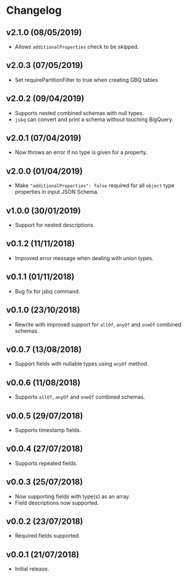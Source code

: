 # Changelog

## v2.1.0 (08/05/2019)

* Allows `additionalProperties` check to be skipped.

## v2.0.3 (07/05/2019)

* Set requirePartitionFilter to true when creating GBQ tables

## v2.0.2 (09/04/2019)

* Supports nested combined schemas with null types.
* `jsbq` can convert and print a schema without touching BigQuery.

## v2.0.1 (07/04/2019)

* Now throws an error if no type is given for a property.

## v2.0.0 (01/04/2019)

* Make `"additionalProperties": false` required for all `object` type properties in input JSON Schema.

## v1.0.0 (30/01/2019)

* Support for nested descriptions.

## v0.1.2 (11/11/2018)

* Improved error message when dealing with union types.

## v0.1.1 (01/11/2018)

* Bug fix for jsbq command.

## v0.1.0 (23/10/2018)

* Rewrite with improved support for `allOf`, `anyOf` and `oneOf` combined schemas.

## v0.0.7 (13/08/2018)

* Support fields with nullable types using `anyOf` method.

## v0.0.6 (11/08/2018)

* Supports `allOf`, `anyOf` and `oneOf` combined schemas.

## v0.0.5 (29/07/2018)

* Supports timestamp fields.

## v0.0.4 (27/07/2018)

* Supports repeated fields.

## v0.0.3 (25/07/2018)

* Now supporting fields with type(s) as an array.
* Field descriptions now supported.

## v0.0.2 (23/07/2018)

* Required fields supported.

## v0.0.1 (21/07/2018)

* Initial release.
